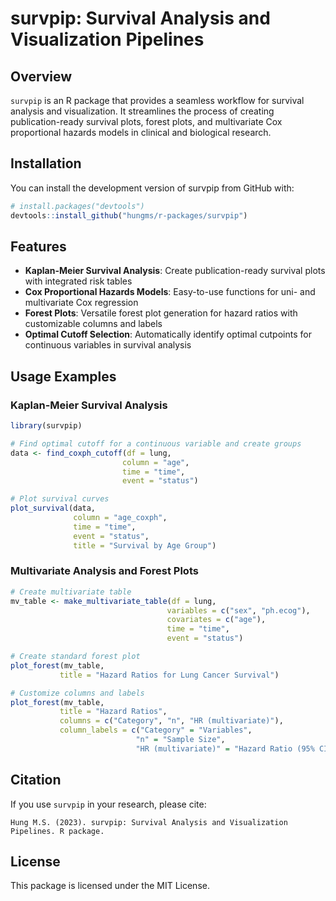 # survpip: Survival Analysis and Visualization Pipelines

<!-- badges: start -->
<!-- badges: end -->

## Overview

`survpip` is an R package that provides a seamless workflow for survival analysis and visualization. It streamlines the process of creating publication-ready survival plots, forest plots, and multivariate Cox proportional hazards models in clinical and biological research.

## Installation

You can install the development version of survpip from GitHub with:

```r
# install.packages("devtools")
devtools::install_github("hungms/r-packages/survpip")
```

## Features

- **Kaplan-Meier Survival Analysis**: Create publication-ready survival plots with integrated risk tables
- **Cox Proportional Hazards Models**: Easy-to-use functions for uni- and multivariate Cox regression
- **Forest Plots**: Versatile forest plot generation for hazard ratios with customizable columns and labels
- **Optimal Cutoff Selection**: Automatically identify optimal cutpoints for continuous variables in survival analysis

## Usage Examples

### Kaplan-Meier Survival Analysis

```r
library(survpip)

# Find optimal cutoff for a continuous variable and create groups
data <- find_coxph_cutoff(df = lung, 
                         column = "age", 
                         time = "time", 
                         event = "status")

# Plot survival curves
plot_survival(data, 
              column = "age_coxph", 
              time = "time", 
              event = "status",
              title = "Survival by Age Group")
```

### Multivariate Analysis and Forest Plots

```r
# Create multivariate table
mv_table <- make_multivariate_table(df = lung,
                                   variables = c("sex", "ph.ecog"),
                                   covariates = c("age"),
                                   time = "time",
                                   event = "status")

# Create standard forest plot
plot_forest(mv_table, 
           title = "Hazard Ratios for Lung Cancer Survival")

# Customize columns and labels
plot_forest(mv_table,
           title = "Hazard Ratios",
           columns = c("Category", "n", "HR (multivariate)"),
           column_labels = c("Category" = "Variables",
                            "n" = "Sample Size",
                            "HR (multivariate)" = "Hazard Ratio (95% CI)"))
```

## Citation

If you use `survpip` in your research, please cite:

```
Hung M.S. (2023). survpip: Survival Analysis and Visualization Pipelines. R package.
```

## License

This package is licensed under the MIT License.